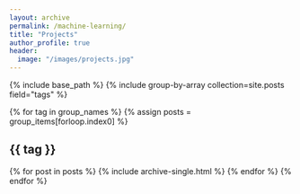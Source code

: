 ```yaml
---
layout: archive
permalink: /machine-learning/
title: "Projects"
author_profile: true
header:
  image: "/images/projects.jpg"
---
```


{% include base_path %}
{% include group-by-array collection=site.posts field="tags" %}

{% for tag in group_names %}
  {% assign posts = group_items[forloop.index0] %}
  <h2 id="{{ tag  |  slugify}}" class = "archive_subtitle">{{ tag }}</h2>
  {% for post in posts %}
    {% include archive-single.html %}
  {% endfor %}
{% endfor %}